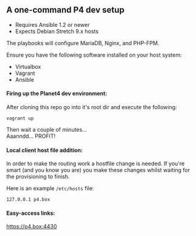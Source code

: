 ## A one-command P4 dev setup

- Requires Ansible 1.2 or newer
- Expects Debian Stretch 9.x hosts

The playbooks will configure MariaDB, Nginx, and PHP-FPM.

Ensure you have the following software installed on your host system:
- Virtualbox
- Vagrant
- Ansible

#### Firing up the Planet4 dev environment:
After cloning this repo go into it's root dir and execute the following:
```
vagrant up
```
Then wait a couple of minutes...  
Aaanndd... PROFIT!

#### Local client host file addition:
In order to make the routing work a hostfile change is needed.
If you're smart (and you know you are) you make these changes whilst waiting for the provisioning to finish.

Here is an example `/etc/hosts` file:
```
127.0.0.1 p4.box
```

#### Easy-access links:
https://p4.box:4430  
